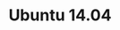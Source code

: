 ---
title: Ubuntu 14.04
architecture: x64
memory: 512 MiB
disk: 10 GiB
display: VGA
spice_installed: true
username: ubuntu
password: ubuntu
screenshot: ubuntu-14.04-x64.png
download: https://github.com/utmapp/vm-downloads/releases/download/ubuntu-14.04/ubuntu-14.04-x64-utm.zip
utm_link: true
---
